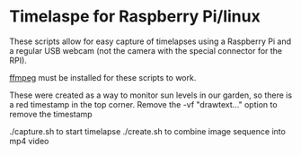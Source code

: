# Timelaspe for Raspberry Pi/linux
These scripts allow for easy capture of timelapses using a Raspberry Pi and a regular USB webcam (not the camera with the special connector for the RPI).

[ffmpeg](http://ffmpeg.org/) must be installed for these scripts to work.

These were created as a way to monitor sun levels in our garden, so there is a red timestamp in the top corner. Remove the -vf "drawtext..." option to remove the timestamp

./capture.sh to start timelapse
./create.sh to combine image sequence into mp4 video
